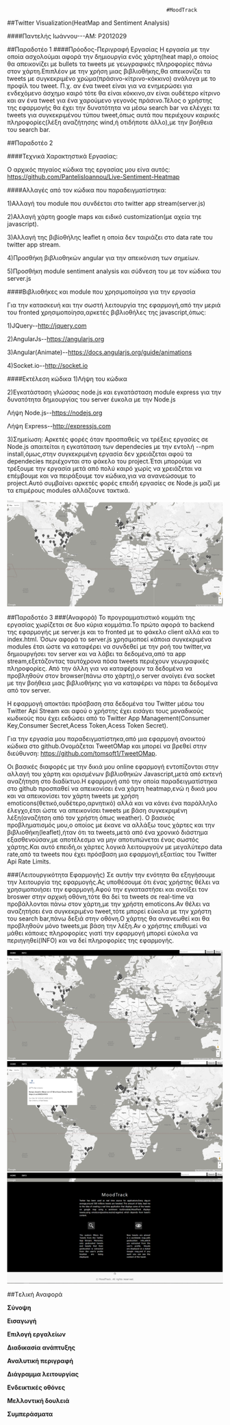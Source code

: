                                                         #MoodTrack

##Twitter Visualization(HeatMap and Sentiment Analysis)

####Παντελής Ιωάννου---ΑΜ: P2012029


##Παραδοτέο 1
####Πρόοδος-Περιγραφή Εργασίας
Η εργασία με την οποία ασχολούμαι αφορά την δημιουργία ενός χάρτη(heat map),ο οποίος θα απεικονίζει με bullets τα tweets με γεωγραφικές πληροφορίες πάνω στον χάρτη.Επιπλέον με την χρήση μιας βιβλιοθήκης,θα απεικονίζει τα tweets με συγκεκριμένο χρώμα(πράσινο-κίτρινο-κόκκινο) ανάλογα με το προφίλ του tweet. Π.χ. αν ένα tweet είναι για να ενημερώσει για ενδεχόμενο άσχημο καιρό τότε θα είναι κόκκινο,αν είναι ουδέτερο κίτρινο και αν ένα tweet για ένα χαρούμενο γεγονός πράσινο.Τέλος ο χρήστης της εφαρμογής θα έχει την δυνατότητα να μέσω search bar να ελέγχει τα tweets για συγκεκριμένου τύπου tweet,όπως αυτά που περιέχουν καιρικές πληροφορίες(λέξη αναζήτησης wind,ή οτιδήποτε άλλο),με την βοήθεια του search bar.

##Παραδοτέο 2

####Τεχνικά Χαρακτηστικά Εργασίας:

Ο αρχικός πηγαίος κώδικα της εργασίας μου είνα αυτός: https://github.com/PantelisIoannou/Live-Sentiment-Heatmap

####Αλλαγές από τον κώδικα που παραδειγματίστηκα:

1)Αλλαγή του module που συνδέεται στο twitter app stream(server.js)

2)Αλλαγή χάρτη google maps και ειδικό customization(με αχεία τηε javascript).

3)Αλλαγή της βιβίοθήλης leaflet η οποία δεν ταιριάζει στο data rate του twitter app stream.

4)Προσθήκη βιβλιοθηκών angular για την απεικόνιση των σημείων.

5)Προσθήκη module sentiment analysis και σύδνεση του με τον κώδικα του server.js

####Βιβλιοθήκες και module που χρησιμοποίησα για την εργασία

Για την κατασκευή και την σωστή λειτουργία της εφαρμογή,από την μεριά του fronted χρησιμοποίησα,αρκετές βιβλιοθήλες της javascript,όπως:

1)JQuery--http://jquery.com

2)AngularJs--https://angularjs.org

3)Angular(Animate)--https://docs.angularjs.org/guide/animations

4)Socket.io--http://socket.io

####Εκτέλεση κώδικα
1)Λήψη του κώδικα

2)Εγκατάσταση γλώσσας node.js και εγκατάσταση module express για την δυνατότητα δημιουργίας του server έυκολα με την Node.js

Λήψη Node.js--https://nodejs.org

Λήψη Express--http://expressjs.com

3)Σημείωση: Αρκετές φορές όταν προσπαθείς να τρέξεις εργασίες σε Node.js απαιτείται η εγκατάταση των dependecies με την εντολή --npm install,όμως,στην συγκεκριμένη εργασία δεν χρειάζεται αφού τα dependecies περιέχονται στο φάκελο του project.Έτσι μπορούμε να τρέξουμε την εργασία μετά από πολύ καιρό χωρίς να χρειάζεται να επέμβουμε και να πειράξουμε τον κώδικα,για να ανανεώσουμε το project.Αυτό συμβαίνει αρκετές φορές επειδή εργασίες σε Node.js μαζί με τα επιμέρους modules αλλάζουνε τακτικά.

![Image](https://github.com/PantelisIoannou/images/blob/master/ThesisBefore.PNG)


##Παραδοτέο 3
###(Αναφορά)
Το προγραμματιστικό κομμάτι της εργασίας χωρίζεται σε δυο κύρια κομμάτια.Το πρώτο αφορά το backend της εφαρμογής με server.js και το fronted με το φάκελο client αλλά και το index.html.
Όσων αφορά το server.js χρησιμοποεί κάποια συγκεκριμένα modules έτσι ώστε να καταφέρει να συνδεθεί με την ροή του twitter,να δημιουργήσει τον server και να λάβει τα δεδομένα,από τα app stream,εξετάζοντας ταυτόχρονα πόσα tweets περιέχουν γεωγραφικές πληροφορίες.
Από την άλλη για να καταφέρουν τα δεδομένα να προβληθούν στον browser(πάνω στο χάρτη),ο server ανοίγει ένα socket με την βοήθεια μιας βιβλιοθήκης για να καταφέρει να πάρει τα δεδομένα από τον server.

Η εφαρμογή αποκτάει πρόσβαση στα δεδομένα του Twitter μέσω του Twitter Api Stream και αφού o χρήστης έχει εισάγει τους μοναδικούς κωδικούς που έχει εκδώσει από το Twitter App Management(Consumer Key,Consumer Secret,Acess Token,Acess Token Secret).

Για την εργασία μου παραδειγματίστηκα,από μια εφαρμογή ανοικτού κώδικα στο github.Ονομάζεται TweetOMap και μπορεί να βρεθεί στην διεύθυνση: https://github.com/tomsoft1/TweetOMap.

Οι βασικές διαφορές με την δικιά μου online εφαρμογή εντοπίζονται στην αλλαγή του χάρτη και ορισμένων βιβλιοθηκών Javascript,μετά από εκτενή αναζήτηση στο διαδίκτυο.Η εφαρμογή από την οποία παραδειγματίστηκα στο github προσπαθεί να απεικονίσει ένα χάρτη heatmap,ενώ η δικιά μου και να απεικονίσει τον χάρτη tweets με χρήση emoticons(θετικό,ουδέτερο,αρνητικό) αλλά και να κάνει ένα παράλληλο έλεγχο,έτσι ώστε να απεικονίσει tweets με βάση συγκεκριμένη λέξη(αναζήτση από τον χρήστη όπως weather).
Ο βασικός προβληματισμός μου,ο οποίος με έκανε να αλλάξω τους χάρτες και την βιβλιοθήκη(leaflet),ήταν ότι τα tweets,μετά από ένα χρονικό διάστημα εξασθενούσαν,με αποτέλεσμα να μην αποτυπώνεται ένας σωστός χάρτης.Και αυτό επειδή,οι χάρτες λογικά λειτουργούν με μεγαλύτερο data rate,από τα tweets που έχει πρόσβαση μια εφαρμογή,εξαιτίας του Twitter Api Rate Limits.

###(Λειτουργικότητα Εφαρμογής)
Σε αυτήν την ενότητα θα εξηγήσουμε την λειτουργία της εφαρμογής.Ας υποθέσουμε ότι ένας χρήστης θέλει να χρησιμοποιήσει την εφαρμογή.Αφού την εγκαταστήσει και ανοίξει τον broswer στην αρχική οθόνη,τότε θα δεί τα tweets σε real-time να προβάλλονται πάνω στον χάρτη,με την χρήστη emoticons.Αν θέλει να αναζητήσει ένα συγκεκριμένο tweet,τότε μπορεί εύκολα με την χρήστη του search bar,πάνω δεξιά στην οθόνη.Ο χάρτης θα ανανεωθεί και θα προβληθούν μόνο tweets,με βάση την λέξη.Αν ο χρήστης επιθυμεί να μάθει κάποιες πληροφορίες γιατί την εφαρμογή μπορεί εύκολα να περιηγηθεί(INFO) και να δεί πληροφορίες της εφαρμογής.



![Image](https://github.com/PantelisIoannou/images/blob/master/Thesis1.png)
![Image](https://github.com/PantelisIoannou/images/blob/master/Thesis3.PNG)
![Image](https://github.com/PantelisIoannou/images/blob/master/Thesis2.png)

##Tελική Αναφορά

**Σύνοψη**


**Εισαγωγή**


**Επιλογή εργαλείων**


**Διαδικασία ανάπτυξης**


**Αναλυτική περιγραφή**


**Διάγραμμα λειτουργίας**


**Ενδεικτικές οθόνες**


**Μελλοντική δουλειά**


**Συμπεράσματα**


